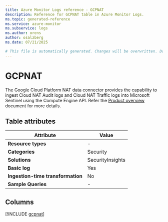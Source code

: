 ```yaml
---
title: Azure Monitor Logs reference - GCPNAT
description: Reference for GCPNAT table in Azure Monitor Logs.
ms.topic: generated-reference
ms.service: azure-monitor
ms.subservice: logs
ms.author: orens
author: osalzberg
ms.date: 07/21/2025

# This file is automatically generated. Changes will be overwritten. Do not change this file directly.
---
```


# GCPNAT

The Google Cloud Platform NAT data connector provides the capability to ingest Cloud NAT Audit logs and Cloud NAT Traffic logs into Microsoft Sentinel using the Compute Engine API. Refer the [Product overview](https://cloud.google.com/nat/docs/overview) document for more details.


## Table attributes

|Attribute|Value|
|---|---|
|**Resource types**|-|
|**Categories**|Security|
|**Solutions**| SecurityInsights|
|**Basic log**|Yes|
|**Ingestion-time transformation**|No|
|**Sample Queries**|-|



## Columns
  
[!INCLUDE [gcpnat](~/reusable-content/ce-skilling/azure/includes/azure-monitor/reference/tables/gcpnat-include.md)]
